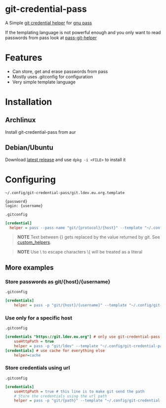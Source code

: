 # git-credential-pass
A Simple [git credential helper](https://git-scm.com/docs/gitcredentials) for [gnu pass](https://www.passwordstore.org/)

If the templating language is not powerful enough and you only want to read passwords from pass look at [pass-git-helper](https://github.com/languitar/pass-git-helper)

# Features
* Can store, get and erase passwords from pass
* Mostly uses .gitconfig for configuration
* Very simple template language

# Installation

## Archlinux

Install git-credential-pass from aur

## Debian/Ubuntu

Download [latest release](https://github.com/Xgames123/git-credential-pass/releases/latest) and use ```dpkg -i <FILE>``` to install it

# Configuring

```~/.config/git-credential-pass/git.ldev.eu.org.template```

```
{password}
login: {username}
```

```.gitconfig```

```ini
[credential]
  helper = pass --pass-name "git/{protocol}/{host}" --template "~/.config/git-credential-pass/{host}.template"
```
> **NOTE**
> Text between {} gets replaced by the value returned by git. See [custom_helpers](https://git-scm.com/docs/gitcredentials#_custom_helpers).

> **NOTE**
> Use \\ to escape characters \\{ will be treated as a literal


## More examples

### Store passwords as git/{host}/{username}

```.gitconfig```

```ini
[credentials]
    helper = pass -p "git/{host}/{username}" --template "~/.config/git-credential-pass/{host}.template"
```

### Use only for a specific host
```.gitconfig```

```ini
[credentials "https://git.ldev.eu.org"] # only use git-credential-pass for git.ldev.eu.org
    useHttpPath = true
    helper = pass -p "git/ldev" --template "~/.config/git-credential-pass/git.ldev.eu.org.template"
[credentials] # use cache for everything else
    helper=cache
```

### Store credentials using url

```.gitconfig```

```ini
[credentials]
    useHttpPath = true # this line is to make git send the path
    # Store the credentials using the url path
    helper = pass -p "git/{path}" --template "~/.config/git-credential-pass/template.template"
```
